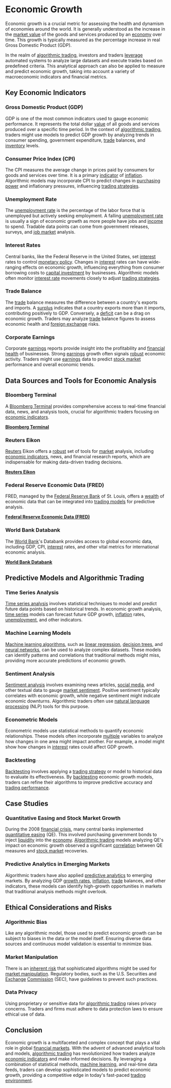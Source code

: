 # Economic Growth

Economic growth is a crucial metric for assessing the health and dynamism of economies around the world. It is generally understood as the increase in the [market value](../m/market_value.md) of the goods and services produced by an [economy](../e/economy.md) over time. This growth is typically measured as the percentage increase in real Gross Domestic Product (GDP).

In the realm of [algorithmic trading](../a/accountability.md), investors and traders [leverage](../l/leverage.md) automated systems to analyze large datasets and execute trades based on predefined criteria. This analytical approach can also be applied to measure and predict economic growth, taking into account a variety of macroeconomic indicators and financial metrics.

## Key Economic Indicators

### Gross Domestic Product (GDP)

GDP is one of the most common indicators used to gauge economic performance. It represents the total dollar [value](../v/value.md) of all goods and services produced over a specific time period. In the context of [algorithmic trading](../a/accountability.md), traders might use models to predict GDP growth by analyzing trends in consumer spending, government expenditure, [trade](../t/trade.md) balances, and [inventory](../i/inventory.md) levels.

### Consumer Price Index (CPI)

The CPI measures the average change in prices paid by consumers for goods and services over time. It is a primary [indicator](../i/indicator.md) of [inflation](../i/inflation.md). Algorithmic models may incorporate CPI to predict changes in [purchasing power](../p/purchasing_power.md) and inflationary pressures, influencing [trading strategies](../t/trading_strategies.md).

### Unemployment Rate

The [unemployment rate](../u/unemployment_rate.md) is the percentage of the labor force that is unemployed but actively seeking employment. A falling [unemployment rate](../u/unemployment_rate.md) is usually a sign of economic growth as more people have jobs and [income](../i/income.md) to spend. Tradable data points can come from government releases, surveys, and [job market](../j/job_market.md) analysis.

### Interest Rates

Central banks, like the Federal Reserve in the United States, set [interest](../i/interest.md) rates to control [monetary policy](../m/monetary_policy.md). Changes in [interest](../i/interest.md) rates can have wide-ranging effects on economic growth, influencing everything from consumer borrowing costs to [capital investment](../c/capital_investment.md) by businesses. Algorithmic models often monitor [interest rate](../i/interest_rate.md) movements closely to adjust [trading strategies](../t/trading_strategies.md).

### Trade Balance

The [trade](../t/trade.md) balance measures the difference between a country's exports and imports. A [surplus](../s/surplus.md) indicates that a country exports more than it imports, contributing positively to GDP. Conversely, a [deficit](../d/deficit.md) can be a drag on economic growth. Traders may analyze [trade](../t/trade.md) balance figures to assess economic health and [foreign exchange](../f/foreign_exchange.md) risks.

### Corporate Earnings

Corporate [earnings](../e/earnings.md) reports provide insight into the profitability and [financial health](../f/financial_health.md) of businesses. Strong [earnings](../e/earnings.md) growth often signals [robust](../r/robust.md) economic activity. Traders might use [earnings](../e/earnings.md) data to predict [stock market](../s/stock_market.md) performance and overall economic trends.

## Data Sources and Tools for Economic Analysis

### Bloomberg Terminal

A [Bloomberg Terminal](../b/bloomberg_terminal.md) provides comprehensive access to real-time financial data, news, and analysis tools, crucial for algorithmic traders focusing on [economic indicators](../e/economic_indicators.md).

**[Bloomberg Terminal](https://www.bloomberg.com/professional/solution/bloomberg-terminal/)**

### Reuters Eikon

[Reuters](../r/reuters.md) Eikon offers a [robust](../r/robust.md) set of tools for [market](../m/market.md) analysis, including [economic indicators](../e/economic_indicators.md), news, and financial research reports, which are indispensable for making data-driven trading decisions.

**[Reuters Eikon](https://www.refinitiv.com/en/products/eikon-trading-software)**

### Federal Reserve Economic Data (FRED)

FRED, managed by the [Federal Reserve Bank](../f/federal_reserve_bank.md) of St. Louis, offers a [wealth](../w/wealth.md) of economic data that can be integrated into [trading models](../t/trading_models.md) for predictive analysis.

**[Federal Reserve Economic Data (FRED)](https://fred.stlouisfed.org/)**

### World Bank Databank

The [World Bank](../w/world_bank.md)'s Databank provides access to global economic data, including GDP, CPI, [interest](../i/interest.md) rates, and other vital metrics for international economic analysis.

**[World Bank Databank](https://databank.worldbank.org/)**

## Predictive Models and Algorithmic Trading

### Time Series Analysis

[Time series analysis](../t/time_series_analysis.md) involves statistical techniques to model and predict future data points based on historical trends. In economic growth analysis, [time series](../t/time_series.md) models can forecast future GDP growth, [inflation](../i/inflation.md) rates, [unemployment](../u/unemployment.md), and other indicators.

### Machine Learning Models

[Machine learning algorithms](../m/machine_learning_algorithms_in_trading.md), such as [linear regression](../l/linear_regression.md), [decision trees](../d/decision_trees.md), and [neural networks](../n/neural_networks_in_trading.md), can be used to analyze complex datasets. These models can identify patterns and correlations that traditional methods might miss, providing more accurate predictions of economic growth.

### Sentiment Analysis

[Sentiment analysis](../s/sentiment_analysis.md) involves examining news articles, [social media](../s/social_media.md), and other textual data to gauge [market sentiment](../m/market_sentiment.md). Positive sentiment typically correlates with economic growth, while negative sentiment might indicate economic downturns. Algorithmic traders often use [natural language processing](../n/natural_language_processing_(nlp)_in_trading.md) (NLP) tools for this purpose.

### Econometric Models

Econometric models use statistical methods to quantify economic relationships. These models often incorporate [multiple](../m/multiple.md) variables to analyze how changes in one area might impact another. For example, a model might show how changes in [interest](../i/interest.md) rates could affect GDP growth.

### Backtesting

[Backtesting](../b/backtesting.md) involves applying a [trading strategy](../t/trading_strategy.md) or model to historical data to evaluate its effectiveness. By [backtesting](../b/backtesting.md) economic growth models, traders can refine their algorithms to improve predictive accuracy and [trading performance](../t/trading_performance.md).

## Case Studies

### Quantitative Easing and Stock Market Growth

During the 2008 [financial crisis](../f/financial_crisis.md), many central banks implemented [quantitative easing](../q/quantitative_easing.md) (QE). This involved purchasing government bonds to inject [liquidity](../l/liquidity.md) into the [economy](../e/economy.md). [Algorithmic trading](../a/accountability.md) models analyzing QE's impact on economic growth observed a significant [correlation](../c/correlation.md) between QE measures and [stock market](../s/stock_market.md) recoveries.

### Predictive Analytics in Emerging Markets

Algorithmic traders have also applied [predictive analytics](../p/predictive_analytics.md) to emerging markets. By analyzing GDP [growth rates](../g/growth_rates_in_trading.md), [inflation](../i/inflation.md), [trade](../t/trade.md) balances, and other indicators, these models can identify high-growth opportunities in markets that traditional analysis methods might overlook.

## Ethical Considerations and Risks

### Algorithmic Bias

Like any algorithmic model, those used to predict economic growth can be subject to biases in the data or the model itself. Ensuring diverse data sources and continuous model validation is essential to minimize bias.

### Market Manipulation

There is an [inherent risk](../i/inherent_risk.md) that sophisticated algorithms might be used for [market manipulation](../m/market_manipulation.md). Regulatory bodies, such as the U.S. Securities and [Exchange](../e/exchange.md) [Commission](../c/commission.md) (SEC), have guidelines to prevent such practices.

### Data Privacy

Using proprietary or sensitive data for [algorithmic trading](../a/accountability.md) raises privacy concerns. Traders and firms must adhere to data protection laws to ensure ethical use of data.

## Conclusion

Economic growth is a multifaceted and complex concept that plays a vital role in global [financial markets](../f/financial_market.md). With the advent of advanced analytical tools and models, [algorithmic trading](../a/accountability.md) has revolutionized how traders analyze [economic indicators](../e/economic_indicators.md) and make informed decisions. By leveraging a combination of statistical methods, [machine learning](../m/machine_learning.md), and real-time data feeds, traders can develop sophisticated models to predict economic growth, providing a competitive edge in today's fast-paced [trading environment](../t/trading_environment.md).